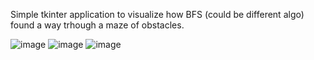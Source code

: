Simple tkinter application to visualize how BFS (could be different algo) found a way trhough a maze of obstacles.

![image](https://github.com/user-attachments/assets/c3d67c0e-65a5-4787-9f8c-5aa06a2d6e6d)
![image](https://github.com/user-attachments/assets/df10fb32-eda0-4610-8429-e0c1af96d38e)
![image](https://github.com/user-attachments/assets/bd695ceb-38b3-44bc-a0be-84a9176a91d8)
